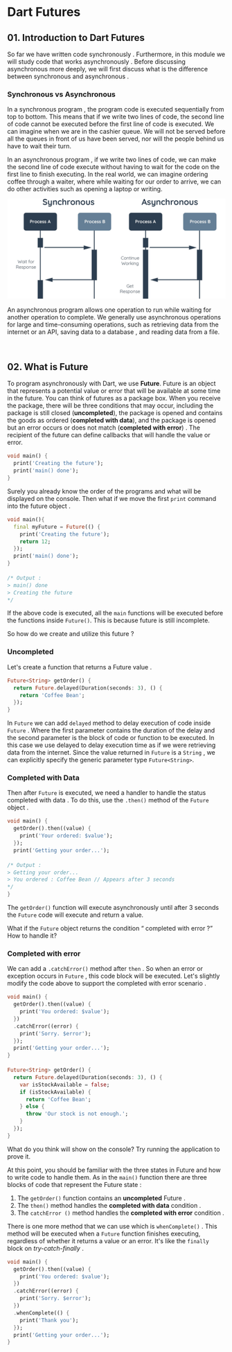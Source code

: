 # Dart Futures

## 01. Introduction to Dart Futures
So far we have written code synchronously . Furthermore, in this module we will study code that works asynchronously . Before discussing asynchronous more deeply, we will first discuss what is the difference between synchronous and asynchronous .

### Synchronous vs Asynchronous
In a synchronous program , the program code is executed sequentially from top to bottom. This means that if we write two lines of code, the second line of code cannot be executed before the first line of code is executed. We can imagine when we are in the cashier queue. We will not be served before all the queues in front of us have been served, nor will the people behind us have to wait their turn.

In an asynchronous program , if we write two lines of code, we can make the second line of code execute without having to wait for the code on the first line to finish executing. In the real world, we can imagine ordering coffee through a waiter, where while waiting for our order to arrive, we can do other activities such as opening a laptop or writing.

<p align="center" width="100%">
  <img src="https://github.com/DVCone/flutter_course/blob/main/assets/09_a.jpeg" alt="alternate text">
</p>

An asynchronous program allows one operation to run while waiting for another operation to complete. We generally use asynchronous operations for large and time-consuming operations, such as retrieving data from the internet or an API, saving data to a database , and reading data from a file.

&emsp;
## 02. What is Future
To program asynchronously with Dart, we use **Future**. Future is an object that represents a potential value or error that will be available at some time in the future. You can think of futures as a package box. When you receive the package, there will be three conditions that may occur, including the package is still closed (**uncompleted**), the package is opened and contains the goods as ordered (**completed with data**), and the package is opened but an error occurs or does not match (**completed with error**) . The recipient of the future can define callbacks that will handle the value or error.

```dart
void main() {
  print('Creating the future');
  print('main() done');
}
```

Surely you already know the order of the programs and what will be displayed on the console. Then what if we move the first `print` command into the future object .

```dart
void main(){ 
  final myFuture = Future(() {
    print('Creating the future');
    return 12;
  });
  print('main() done');
}

/* Output :
> main() done
> Creating the future
*/
```

If the above code is executed, all the `main` functions will be executed before the functions inside `Future()`. This is because future is still incomplete.

So how do we create and utilize this future ?

### Uncompleted
Let's create a function that returns a Future value .

```dart
Future<String> getOrder() {
  return Future.delayed(Duration(seconds: 3), () {
    return 'Coffee Bean';
  });
}
```

In `Future` we can add `delayed` method to delay execution of code inside `Future` . Where the first parameter contains the duration of the delay and the second parameter is the block of code or function to be executed. In this case we use delayed to delay execution time as if we were retrieving data from the internet. Since the value returned in `Future` is a `String` , we can explicitly specify the generic parameter type `Future<String>`.

### Completed with Data
Then after `Future` is executed, we need a handler to handle the status completed with data . To do this, use the `.then()` method of the `Future` object .

```dart
void main() {
  getOrder().then((value) {
    print('Your ordered: $value');
  });
  print('Getting your order...');

/* Output :
> Getting your order...
> You ordered : Coffee Bean // Appears after 3 seconds   
*/
}
```

The `getOrder()` function will execute asynchronously until after 3 seconds the `Future` code will execute and return a value.

What if the `Future` object returns the condition “ completed with error ?” How to handle it?

### Completed with error
We can add a `.catchError()` method after `then` . So when an error or exception occurs in `Future` , this code block will be executed. Let's slightly modify the code above to support the completed with error scenario .

```dart
void main() {
  getOrder().then((value) {
    print('You ordered: $value');
  })
  .catchError((error) {
    print('Sorry. $error');
  });
  print('Getting your order...');
}
 
Future<String> getOrder() {
  return Future.delayed(Duration(seconds: 3), () {
    var isStockAvailable = false;
    if (isStockAvailable) {
      return 'Coffee Bean';
    } else {
      throw 'Our stock is not enough.';
    }
  });
}
```

What do you think will show on the console? Try running the application to prove it.

At this point, you should be familiar with the three states in Future and how to write code to handle them. As in the `main()` function there are three blocks of code that represent the Future state :

1. The `getOrder()` function contains an **uncompleted** Future .
2. The `then()` method handles the **completed with data** condition .
3. The `catchError ()` method handles the **completed with error** condition .

There is one more method that we can use which is `whenComplete()` . This method will be executed when a `Future` function finishes executing, regardless of whether it returns a value or an error. It's like the `finally` block on *try-catch-finally* .

```dart
void main() {
  getOrder().then((value) {
    print('You ordered: $value');
  })
  .catchError((error) {
    print('Sorry. $error');
  })
  .whenComplete(() {
    print('Thank you');
  });
  print('Getting your order...');
}
```